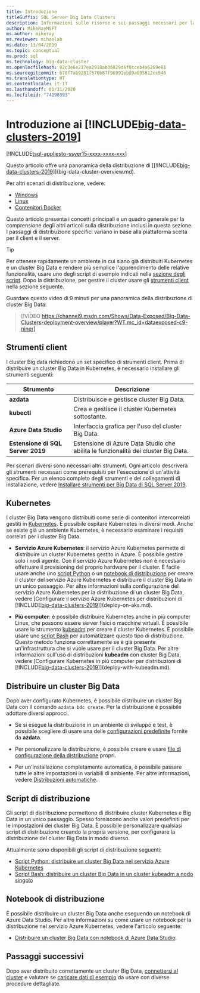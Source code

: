 ```yaml
---
title: Introduzione
titleSuffix: SQL Server Big Data Clusters
description: Informazioni sulle risorse e sui passaggi necessari per la distribuzione di cluster Big Data di SQL Server.
author: MikeRayMSFT
ms.author: mikeray
ms.reviewer: mihaelab
ms.date: 11/04/2019
ms.topic: conceptual
ms.prod: sql
ms.technology: big-data-cluster
ms.openlocfilehash: 02c3e6e217ea2918ab36829d6f0cceb4a6269e81
ms.sourcegitcommit: b78f7ab9281f570b87f96991ebd9a095812cc546
ms.translationtype: HT
ms.contentlocale: it-IT
ms.lasthandoff: 01/31/2020
ms.locfileid: "74190393"
---
```

# <a name="get-started-with-big-data-clusters-2019"></a>Introduzione ai [!INCLUDE[big-data-clusters-2019](../includes/ssbigdataclusters-ss-nover.md)]

[!INCLUDE[tsql-appliesto-ssver15-xxxx-xxxx-xxx](../includes/tsql-appliesto-ssver15-xxxx-xxxx-xxx.md)]

Questo articolo offre una panoramica della distribuzione di [[!INCLUDE[big-data-clusters-2019](../includes/ssbigdataclusters-ver15.md)]](big-data-cluster-overview.md).

Per altri scenari di distribuzione, vedere:

- [Windows](../database-engine/install-windows/install-sql-server.md)
- [Linux](../linux/sql-server-linux-setup.md)
- [Contenitori Docker](../linux/sql-server-linux-configure-docker.md)

Questo articolo presenta i concetti principali e un quadro generale per la comprensione degli altri articoli sulla distribuzione inclusi in questa sezione. I passaggi di distribuzione specifici variano in base alla piattaforma scelta per il client e il server.

> [!TIP]
> Per ottenere rapidamente un ambiente in cui siano già distribuiti Kubernetes e un cluster Big Data e rendere più semplice l'apprendimento delle relative funzionalità, usare uno degli script di esempio indicati nella [sezione degli script](#scripts). Dopo la distribuzione, per gestire il cluster usare gli [strumenti client](#tools) nella sezione seguente.

Guardare questo video di 9 minuti per una panoramica della distribuzione di cluster Big Data:

> [!VIDEO https://channel9.msdn.com/Shows/Data-Exposed/Big-Data-Clusters-deployment-overview/player?WT.mc_id=dataexposed-c9-niner]


## <a id="tools"></a> Strumenti client

I cluster Big data richiedono un set specifico di strumenti client. Prima di distribuire un cluster Big Data in Kubernetes, è necessario installare gli strumenti seguenti:

| Strumento | Descrizione |
|---|---|
| **azdata** | Distribuisce e gestisce cluster Big Data. |
| **kubectl** | Crea e gestisce il cluster Kubernetes sottostante. |
| **Azure Data Studio** | Interfaccia grafica per l'uso del cluster Big Data. |
| **Estensione di SQL Server 2019** | Estensione di Azure Data Studio che abilita le funzionalità dei cluster Big Data. |

Per scenari diversi sono necessari altri strumenti. Ogni articolo descriverà gli strumenti necessari come prerequisiti per l'esecuzione di un'attività specifica. Per un elenco completo degli strumenti e dei collegamenti di installazione, vedere [Installare strumenti per Big Data di SQL Server 2019](deploy-big-data-tools.md).

## <a name="kubernetes"></a>Kubernetes

I cluster Big Data vengono distribuiti come serie di contenitori intercorrelati gestiti in [Kubernetes](https://kubernetes.io/docs/home). È possibile ospitare Kubernetes in diversi modi. Anche se esiste già un ambiente Kubernetes, è necessario esaminare i requisiti correlati per i cluster Big Data.

- **Servizio Azure Kubernetes**: il servizio Azure Kubernetes permette di distribuire un cluster Kubernetes gestito in Azure. È possibile gestire solo i nodi agente. Con il servizio Azure Kubernetes non è necessario effettuare il provisioning del proprio hardware per il cluster. È facile usare anche uno [script Python](quickstart-big-data-cluster-deploy.md) o un [notebook di distribuzione](deploy-notebooks.md) per creare il cluster del servizio Azure Kubernetes e distribuire il cluster Big Data in un unico passaggio. Per altre informazioni sulla configurazione del servizio Azure Kubernetes per la distribuzione di un cluster Big Data, vedere [Configurare il servizio Azure Kubernetes per distribuzioni di [!INCLUDE[big-data-clusters-2019](../includes/ssbigdataclusters-ver15.md)]](deploy-on-aks.md).

- **Più computer**: è possibile distribuire Kubernetes anche in più computer Linux, che possono essere server fisici o macchine virtuali. È possibile usare lo strumento [kubeadm](https://kubernetes.io/docs/setup/independent/create-cluster-kubeadm/) per creare il cluster Kubernetes. È possibile usare uno [script Bash](deployment-script-single-node-kubeadm.md) per automatizzare questo tipo di distribuzione. Questo metodo funziona correttamente se è già presente un'infrastruttura che si vuole usare per il cluster Big Data. Per altre informazioni sull'uso di distribuzioni **kubeadm** con cluster Big Data, vedere [Configurare Kubernetes in più computer per distribuzioni di [!INCLUDE[big-data-clusters-2019](../includes/ssbigdataclusters-ver15.md)]](deploy-with-kubeadm.md).

## <a name="deploy-a-big-data-cluster"></a>Distribuire un cluster Big Data

Dopo aver configurato Kubernetes, è possibile distribuire un cluster Big Data con il comando `azdata bdc create`. Per la distribuzione è possibile adottare diversi approcci.

- Se si esegue la distribuzione in un ambiente di sviluppo e test, è possibile scegliere di usare una delle [configurazioni predefinite](deployment-guidance.md#deploy) fornite da **azdata**.

- Per personalizzare la distribuzione, è possibile creare e usare [file di configurazione della distribuzione](deployment-guidance.md#configfile) propri.

- Per un'installazione completamente automatica, è possibile passare tutte le altre impostazioni in variabili di ambiente. Per altre informazioni, vedere [Distribuzioni automatiche](deployment-guidance.md#unattended).


## <a id="scripts"></a> Script di distribuzione

Gli script di distribuzione permettono di distribuire cluster Kubernetes e Big Data in un unico passaggio. Spesso forniscono anche valori predefiniti per le impostazioni dei cluster Big Data. È possibile personalizzare qualsiasi script di distribuzione creando la propria versione, per configurare la distribuzione del cluster Big Data in modo diverso.

Attualmente sono disponibili gli script di distribuzione seguenti:

- [Script Python: distribuire un cluster Big Data nel servizio Azure Kubernetes](quickstart-big-data-cluster-deploy.md)
- [Script Bash: distribuire un cluster Big Data in un cluster kubeadm a nodo singolo](deployment-script-single-node-kubeadm.md)

## <a name="deployment-notebooks"></a>Notebook di distribuzione

È possibile distribuire un cluster Big Data anche eseguendo un notebook di Azure Data Studio. Per altre informazioni su come usare un notebook per la distribuzione nel servizio Azure Kubernetes, vedere l'articolo seguente:

- [Distribuire un cluster Big Data con notebook di Azure Data Studio](deploy-notebooks.md).

## <a name="next-steps"></a>Passaggi successivi

Dopo aver distribuito correttamente un cluster Big Data, [connettersi al cluster](connect-to-big-data-cluster.md) e valutare se [caricare dati di esempio](tutorial-load-sample-data.md) da usare con diverse procedure dettagliate.
